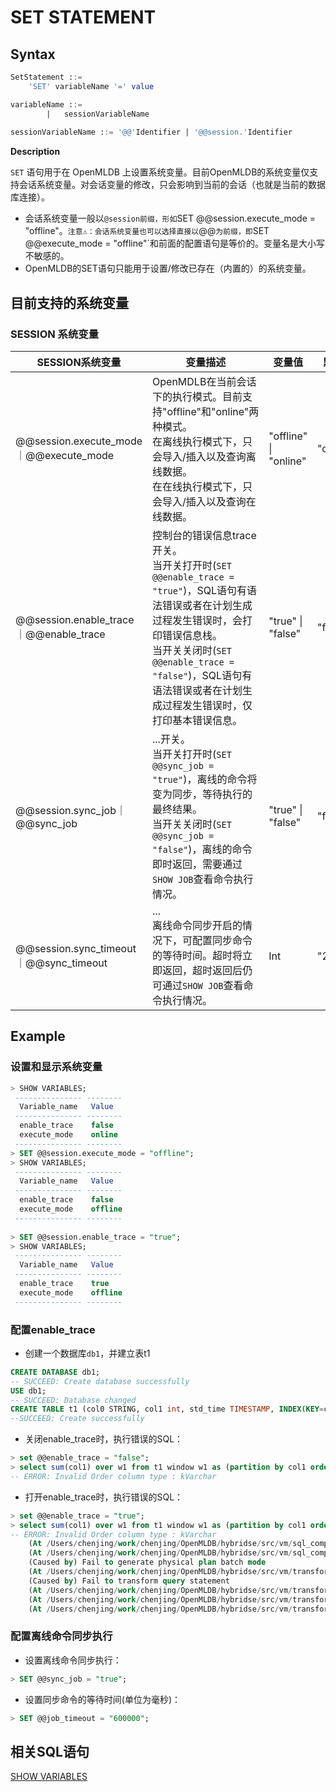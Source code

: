 # SET STATEMENT

## Syntax

```sql
SetStatement ::=
    'SET' variableName '=' value

variableName ::=
		|	sessionVariableName
	
sessionVariableName ::= '@@'Identifier | '@@session.'Identifier

```

**Description**

`SET` 语句用于在 OpenMLDB 上设置系统变量。目前OpenMLDB的系统变量仅支持会话系统变量。对会话变量的修改，只会影响到当前的会话（也就是当前的数据库连接）。

- 会话系统变量一般以`@session前缀，形如`SET @@session.execute_mode = "offline"。`注意⚠️：会话系统变量也可以选择直接以`@@`为前缀，即`SET @@execute_mode = "offline"`和前面的配置语句是等价的。变量名是大小写不敏感的。
- OpenMLDB的SET语句只能用于设置/修改已存在（内置的）的系统变量。

## 目前支持的系统变量

### SESSION 系统变量

| SESSION系统变量                        | 变量描述                                                     | 变量值                | 默认值    |
| -------------------------------------- | ------------------------------------------------------------ | --------------------- | --------- |
| @@session.execute_mode｜@@execute_mode | OpenMDLB在当前会话下的执行模式。目前支持"offline"和"online"两种模式。<br />在离线执行模式下，只会导入/插入以及查询离线数据。<br />在在线执行模式下，只会导入/插入以及查询在线数据。 | "offline" \| "online" | "offline" |
| @@session.enable_trace｜@@enable_trace | 控制台的错误信息trace开关。<br />当开关打开时(`SET @@enable_trace = "true"`)，SQL语句有语法错误或者在计划生成过程发生错误时，会打印错误信息栈。<br />当开关关闭时(`SET @@enable_trace = "false"`)，SQL语句有语法错误或者在计划生成过程发生错误时，仅打印基本错误信息。 | "true" \| "false"     | "false"   |
| @@session.sync_job｜@@sync_job | ...开关。<br />当开关打开时(`SET @@sync_job = "true"`)，离线的命令将变为同步，等待执行的最终结果。<br />当开关关闭时(`SET @@sync_job = "false"`)，离线的命令即时返回，需要通过`SHOW JOB`查看命令执行情况。 | "true" \| "false"     | "false"   |
| @@session.sync_timeout｜@@sync_timeout | ...<br />离线命令同步开启的情况下，可配置同步命令的等待时间。超时将立即返回，超时返回后仍可通过`SHOW JOB`查看命令执行情况。 | Int | "20000" |

## Example

### 设置和显示系统变量

```sql
> SHOW VARIABLES;
 --------------- --------
  Variable_name   Value
 --------------- --------
  enable_trace    false
  execute_mode    online
 --------------- --------
> SET @@session.execute_mode = "offline";
> SHOW VARIABLES;
 --------------- --------
  Variable_name   Value
 --------------- --------
  enable_trace    false
  execute_mode    offline
 --------------- --------
 
> SET @@session.enable_trace = "true";
> SHOW VARIABLES;
 --------------- --------
  Variable_name   Value
 --------------- --------
  enable_trace    true
  execute_mode    offline
 --------------- --------
```

### 配置enable_trace

- 创建一个数据库`db1`，并建立表t1

```sql
CREATE DATABASE db1;
-- SUCCEED: Create database successfully
USE db1;
-- SUCCEED: Database changed
CREATE TABLE t1 (col0 STRING, col1 int, std_time TIMESTAMP, INDEX(KEY=col1, TS=std_time, TTL_TYPE=absolute, TTL=30d));
--SUCCEED: Create successfully

```

- 关闭enable_trace时，执行错误的SQL：

```sql
> set @@enable_trace = "false";
> select sum(col1) over w1 from t1 window w1 as (partition by col1 order by col0 rows_range between 10d preceding and current row);
-- ERROR: Invalid Order column type : kVarchar
```

- 打开enable_trace时，执行错误的SQL：

```sql
> set @@enable_trace = "true";
> select sum(col1) over w1 from t1 window w1 as (partition by col1 order by col0 rows_range between 10d preceding and current row);
-- ERROR: Invalid Order column type : kVarchar
    (At /Users/chenjing/work/chenjing/OpenMLDB/hybridse/src/vm/sql_compiler.cc:263)
    (At /Users/chenjing/work/chenjing/OpenMLDB/hybridse/src/vm/sql_compiler.cc:166)
    (Caused by) Fail to generate physical plan batch mode
    (At /Users/chenjing/work/chenjing/OpenMLDB/hybridse/src/vm/transform.cc:1672)
    (Caused by) Fail to transform query statement
    (At /Users/chenjing/work/chenjing/OpenMLDB/hybridse/src/vm/transform.cc:103)
    (At /Users/chenjing/work/chenjing/OpenMLDB/hybridse/src/vm/transform.cc:1249)
    (At /Users/chenjing/work/chenjing/OpenMLDB/hybridse/src/vm/transform.cc:1997)
```

### 配置离线命令同步执行

- 设置离线命令同步执行：

```sql
> SET @@sync_job = "true";
```

- 设置同步命令的等待时间(单位为毫秒)：
```sql
> SET @@job_timeout = "600000";
```


## 相关SQL语句

[SHOW VARIABLES](../ddl/SHOW_VARIABLES_STATEMENT.md)

